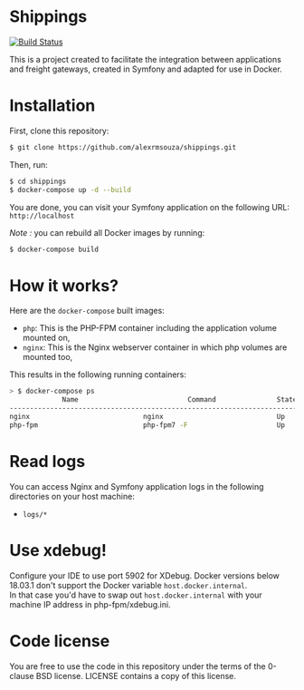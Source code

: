 Shippings
==============

[![Build Status](https://secure.travis-ci.org/alexrmsouza/shippings.png?branch=master)](http://secure.travis-ci.org/alexrmsouza/shippings)


This is a project created to facilitate the integration between applications and freight gateways, created in Symfony and adapted for use in Docker.

# Installation

First, clone this repository:

```bash
$ git clone https://github.com/alexrmsouza/shippings.git
```

Then, run:

```bash
$ cd shippings
$ docker-compose up -d --build
```

You are done, you can visit your Symfony application on the following URL: `http://localhost`

_Note :_ you can rebuild all Docker images by running:

```bash
$ docker-compose build
```

# How it works?

Here are the `docker-compose` built images:

* `php`: This is the PHP-FPM container including the application volume mounted on,
* `nginx`: This is the Nginx webserver container in which php volumes are mounted too,

This results in the following running containers:

```bash
> $ docker-compose ps
             Name                           Command               State                 Ports
-----------------------------------------------------------------------------------------------------------
nginx                            nginx                            Up      443/tcp, 0.0.0.0:80->80/tcp
php-fpm                          php-fpm7 -F                      Up      0.0.0.0:9000->9000/tcp
```

# Read logs

You can access Nginx and Symfony application logs in the following directories on your host machine:

* `logs/*`

# Use xdebug!

Configure your IDE to use port 5902 for XDebug.
Docker versions below 18.03.1 don't support the Docker variable `host.docker.internal`.  
In that case you'd have to swap out `host.docker.internal` with your machine IP address in php-fpm/xdebug.ini.

# Code license

You are free to use the code in this repository under the terms of the 0-clause BSD license. LICENSE contains a copy of this license.